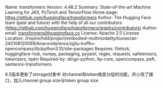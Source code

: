 Name: transformers
Version: 4.48.2
Summary: State-of-the-art Machine Learning for JAX, PyTorch and TensorFlow
Home-page: https://github.com/huggingface/transformers
Author: The Hugging Face team (past and future) with the help of all our contributors (https://github.com/huggingface/transformers/graphs/contributors)
Author-email: transformers@huggingface.co
License: Apache 2.0 License
Location: /inspire/hdd/project/embodied-multimodality/liuxiaoran-240108120089/Anaconda/envs/zgliu-huffkv-opencompass/lib/python3.10/site-packages
Requires: filelock, huggingface-hub, numpy, packaging, pyyaml, regex, requests, safetensors, tokenizers, tqdm
Required-by: dingo-python, ltp-core, opencompass, peft, sentence-transformers

8.5版本更新了storage对象中 对channel和token维度分组的功能，并小改了接口，加入channel group size与token group size